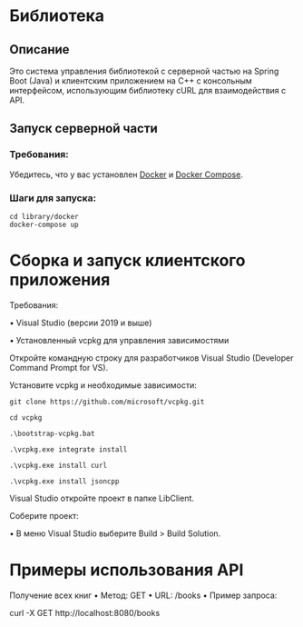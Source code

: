 # Библиотека

## Описание
Это система управления библиотекой с серверной частью на Spring Boot (Java) и клиентским приложением на C++ с консольным интерфейсом, использующим библиотеку cURL для взаимодействия с API.

## Запуск серверной части

### Требования:
Убедитесь, что у вас установлен [Docker](https://www.docker.com/products/docker-desktop) и [Docker Compose](https://docs.docker.com/compose/install/).

### Шаги для запуска:
	cd library/docker
 	docker-compose up
  
# Сборка и запуск клиентского приложения

Требования:

•	Visual Studio (версии 2019 и выше)
 
•	Установленный vcpkg для управления зависимостями
 
 
 Откройте командную строку для разработчиков Visual Studio (Developer Command Prompt for VS).
 
 Установите vcpkg и необходимые зависимости:
 
  	git clone https://github.com/microsoft/vcpkg.git
  
 	cd vcpkg
  
  	.\bootstrap-vcpkg.bat
  
  	.\vcpkg.exe integrate install
  
	.\vcpkg.exe install curl
  
  	.\vcpkg.exe install jsoncpp
  

  Visual Studio откройте проект в папке LibClient.
  
Соберите проект:
 
•	В меню Visual Studio выберите Build > Build Solution.

# Примеры использования API

Получение всех книг
	•	Метод: GET
	•	URL: /books
	•	Пример запроса:

 curl -X GET http://localhost:8080/books
